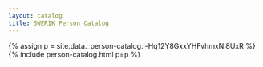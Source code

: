 ```yaml
---
layout: catalog
title: SWERIK Person Catalog
---
```

{% assign p = site.data._person-catalog.i-Hq12Y8GxxYHFvhmxNi8UxR %}
{% include person-catalog.html p=p %}

